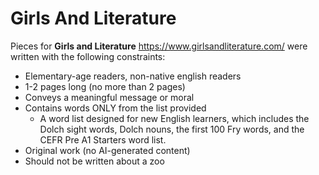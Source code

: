 # Girls And Literature

Pieces for **Girls and Literature** https://www.girlsandliterature.com/ were written with the following constraints:

* Elementary-age readers, non-native english readers
* 1-2 pages long (no more than 2 pages)
* Conveys a meaningful message or moral
* Contains words ONLY from the list provided
  * A word list designed for new English learners, which includes the Dolch sight words, Dolch nouns, the first 100 Fry words, and the CEFR Pre A1 Starters word list.
* Original work (no AI-generated content)
* Should not be written about a zoo
